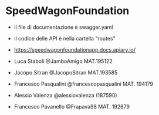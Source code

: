 # SpeedWagonFoundation

* il file di documentazione è swagger.yaml
* il codice delle API è nella cartella "routes"
* https://speedwagonfoundationapp.docs.apiary.io/

* Luca Staboli      @JamboAmigo  MAT.195122
* Jacopo Sitran    @JacopoSitran MAT.193585
* Francesco Pasqualini @francescopasqualini  MAT. 194179
* Alessio Valenza @alessiovalenza (187590) 
* Francesco Pavanello @Frapava98 MAT. 192679
